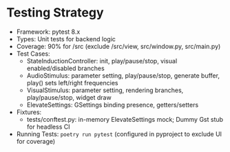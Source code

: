 # Testing Strategy
- Framework: pytest 8.x
- Types: Unit tests for backend logic
- Coverage: 90% for /src (exclude /src/view, src/window.py, src/main.py)
- Test Cases:
  - StateInductionController: init, play/pause/stop, visual enabled/disabled branches
  - AudioStimulus: parameter setting, play/pause/stop, generate buffer, play() sets left/right frequencies
  - VisualStimulus: parameter setting, rendering branches, play/pause/stop, widget draw
  - ElevateSettings: GSettings binding presence, getters/setters
- Fixtures:
  - tests/conftest.py: in-memory ElevateSettings mock; Dummy Gst stub for headless CI
- Running Tests: `poetry run pytest` (configured in pyproject to exclude UI for coverage)
